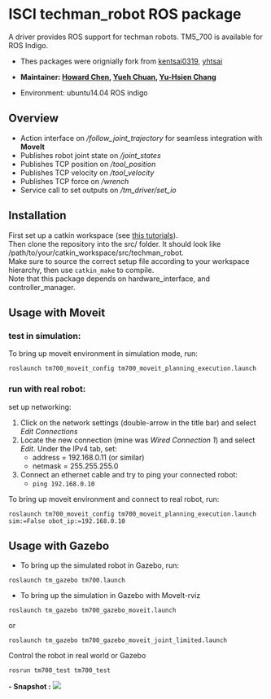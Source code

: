 # ISCI techman_robot ROS package
A driver provides ROS support for techman robots. TM5_700 is available for ROS Indigo.  

- Thes packages were orignially fork from [kentsai0319](https://github.com/kentsai0319), [yhtsai](https://github.com/yhtsai)

- **Maintainer: [Howard Chen](https://github.com/s880367), [Yueh Chuan](https://github.com/YuehChuan), [Yu-Hsien Chang](https://github.com/TacoHsien)**

- Environment: ubuntu14.04 ROS indigo


## Overview

* Action interface on */follow\_joint\_trajectory* for seamless integration with __MoveIt__
* Publishes robot joint state on */joint\_states*
* Publishes TCP position on */tool\_position*
* Publishes TCP velocity on */tool\_velocity*
* Publishes TCP force on */wrench*
* Service call to set outputs on */tm\_driver/set\_io*


## Installation
First set up a catkin workspace (see [this tutorials](http://wiki.ros.org/catkin/Tutorials)).  
Then clone the repository into the src/ folder. It should look like  /path/to/your/catkin_workspace/src/techman_robot.  
Make sure to source the correct setup file according to your workspace hierarchy, then use ```catkin_make``` to compile.  
Note that this package depends on hardware_interface, and controller_manager.  


## Usage with Moveit

### test in simulation:

To bring up moveit environment in simulation mode, run:  
```
roslaunch tm700_moveit_config tm700_moveit_planning_execution.launch
```

### run with real robot:

set up networking:

1. Click on the network settings (double-arrow in the title bar) and select *Edit Connections*
2. Locate the new connection (mine was *Wired Connection 1*) and select *Edit*. Under the IPv4 tab, set:
    * address = 192.168.0.11 (or similar)
    * netmask = 255.255.255.0
3. Connect an ethernet cable and try to ping your connected robot:
    * ```ping 192.168.0.10```

To bring up moveit environment and connect to real robot, run:  
```
roslaunch tm700_moveit_config tm700_moveit_planning_execution.launch sim:=False obot_ip:=192.168.0.10
```


## Usage with Gazebo
- To bring up the simulated robot in Gazebo, run:  
```
roslaunch tm_gazebo tm700.launch
```

- To bring up the simulation in Gazebo with MoveIt-rviz
```
roslaunch tm_gazebo tm700_gazebo_moveit.launch
```
or
```
roslaunch tm_gazebo tm700_gazebo_moveit_joint_limited.launch 
```
Control the robot in real world or Gazebo
```
rosrun tm700_test tm700_test
```
**- Snapshot :**
![](https://i.imgur.com/Qg7QBLz.png)
